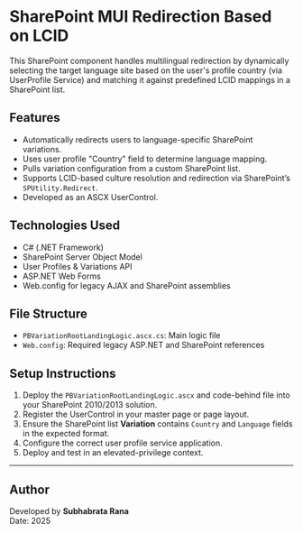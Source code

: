 # SharePoint MUI Redirection Based on LCID

This SharePoint component handles multilingual redirection by dynamically selecting the target language site based on the user's profile country (via UserProfile Service) and matching it against predefined LCID mappings in a SharePoint list.

## Features

- Automatically redirects users to language-specific SharePoint variations.
- Uses user profile "Country" field to determine language mapping.
- Pulls variation configuration from a custom SharePoint list.
- Supports LCID-based culture resolution and redirection via SharePoint’s `SPUtility.Redirect`.
- Developed as an ASCX UserControl.

## Technologies Used

- C# (.NET Framework)
- SharePoint Server Object Model
- User Profiles & Variations API
- ASP.NET Web Forms
- Web.config for legacy AJAX and SharePoint assemblies

## File Structure

- `PBVariationRootLandingLogic.ascx.cs`: Main logic file
- `Web.config`: Required legacy ASP.NET and SharePoint references

## Setup Instructions

1. Deploy the `PBVariationRootLandingLogic.ascx` and code-behind file into your SharePoint 2010/2013 solution.
2. Register the UserControl in your master page or page layout.
3. Ensure the SharePoint list **Variation** contains `Country` and `Language` fields in the expected format.
4. Configure the correct user profile service application.
5. Deploy and test in an elevated-privilege context.

---

## Author

Developed by **Subhabrata Rana**  
Date: 2025

